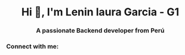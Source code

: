 <h1 align="center">Hi 👋, I'm Lenin laura Garcia - G1</h1>
<h3 align="center">A passionate Backend developer from Perú</h3>

<h3 align="left">Connect with me:</h3>
<p align="left">
</p>

